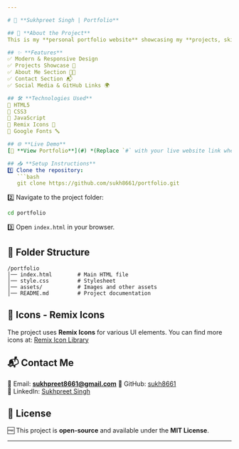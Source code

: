 ```yaml
---

# 🚀 **Sukhpreet Singh | Portfolio**  

## 📝 **About the Project**  
This is my **personal portfolio website** showcasing my **projects, skills, and experience** as a **full-stack developer**. It is built using **HTML, CSS, and JavaScript** to create a sleek and responsive design.  

## ✨ **Features**  
✅ Modern & Responsive Design  
✅ Projects Showcase 🎨  
✅ About Me Section 👨‍💻  
✅ Contact Section 📬  
✅ Social Media & GitHub Links 🌍  

## 🛠️ **Technologies Used**  
🔹 HTML5  
🔹 CSS3  
🔹 JavaScript  
🔹 Remix Icons 🎯  
🔹 Google Fonts 🔤  

## 🌐 **Live Demo**  
[🔗 **View Portfolio**](#) *(Replace `#` with your live website link when deployed.)* 

## 📥 **Setup Instructions**  
1️⃣ Clone the repository:  
   ```bash
   git clone https://github.com/sukh8661/portfolio.git
   ```  
2️⃣ Navigate to the project folder:  
   ```bash
   cd portfolio
   ```  
3️⃣ Open `index.html` in your browser.  

## 📂 **Folder Structure**  
```
/portfolio
│── index.html        # Main HTML file
│── style.css         # Stylesheet
│── assets/           # Images and other assets
│── README.md         # Project documentation
```

## 🎨 **Icons - Remix Icons**  
The project uses **Remix Icons** for various UI elements. You can find more icons at: [Remix Icon Library](https://remixicon.com/)  

## 📬 **Contact Me**  
📧 Email: **sukhpreet8661@gmail.com** 
🔗 GitHub: [sukh8661](https://github.com/sukh8661)  
🔗 LinkedIn: [Sukhpreet Singh](https://www.linkedin.com/in/sukhpreet-singh-543651315/)

## 📜 **License**  
🆓 This project is **open-source** and available under the **MIT License**.  

---
```


